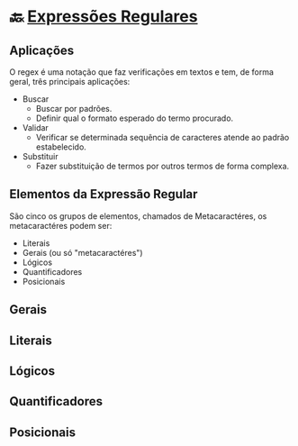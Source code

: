 # :back: [Expressões Regulares](../../../README.md#low-level-programming)

## Aplicações
O regex é uma notação que faz verificações em textos e tem, de forma geral, três principais aplicações:
* Buscar
    * Buscar por padrões.
    * Definir qual o formato esperado do termo procurado.
* Validar
    * Verificar se determinada sequência de caracteres atende ao padrão estabelecido.
* Substituir
    * Fazer substituição de termos por outros termos de forma complexa.

## Elementos da Expressão Regular
São cinco os grupos de elementos, chamados de Metacaractéres, os metacaractéres podem ser:
* Literais
* Gerais (ou só "metacaractéres")
* Lógicos
* Quantificadores
* Posicionais

## Gerais


## Literais


## Lógicos


## Quantificadores


## Posicionais






